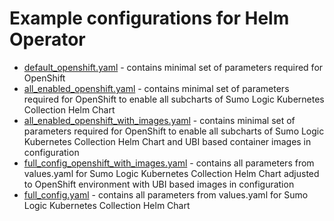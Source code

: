 # Example configurations for Helm Operator

- [default_openshift.yaml](default_openshift.yaml) - contains minimal set of parameters required for OpenShift
- [all_enabled_openshift.yaml](all_enabled_openshift.yaml) - contains minimal set of parameters required for OpenShift
  to enable all subcharts of Sumo Logic Kubernetes Collection Helm Chart
- [all_enabled_openshift_with_images.yaml](all_enabled_openshift_with_images.yaml) - contains minimal set of parameters required for OpenShift
  to enable all subcharts of Sumo Logic Kubernetes Collection Helm Chart and UBI based container images in configuration
- [full_config_openshift_with_images.yaml](full_config_openshift_with_images.yaml) - contains all parameters from values.yaml for Sumo Logic Kubernetes Collection Helm Chart adjusted to OpenShift environment with UBI based images in configuration
- [full_config.yaml](full_config.yaml) - contains all parameters from values.yaml for Sumo Logic Kubernetes Collection Helm Chart